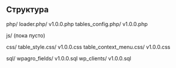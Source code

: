 ## Структура

php/
loader.php/
v1.0.0.php
tables_config.php/
v1.0.0.php

js/
(пока пусто)

css/
table_style.css/
v1.0.0.css
table_context_menu.css/
v1.0.0.css

sql/
wpagro_fields/
v1.0.0.sql
wp_clients/
v1.0.0.sql

